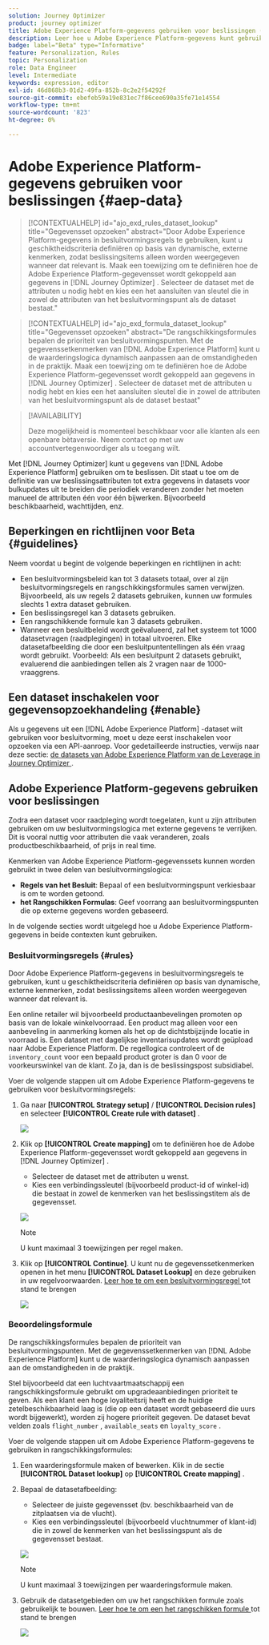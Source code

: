 ```yaml
---
solution: Journey Optimizer
product: journey optimizer
title: Adobe Experience Platform-gegevens gebruiken voor beslissingen (Beta)
description: Leer hoe u Adobe Experience Platform-gegevens kunt gebruiken voor beslissingen.
badge: label="Beta" type="Informative"
feature: Personalization, Rules
topic: Personalization
role: Data Engineer
level: Intermediate
keywords: expression, editor
exl-id: 46d868b3-01d2-49fa-852b-8c2e2f54292f
source-git-commit: ebefeb59a19e831ec7f86cee690a35fe71e14554
workflow-type: tm+mt
source-wordcount: '823'
ht-degree: 0%

---
```


# Adobe Experience Platform-gegevens gebruiken voor beslissingen {#aep-data}

>[!CONTEXTUALHELP]
>id="ajo_exd_rules_dataset_lookup"
>title="Gegevensset opzoeken"
>abstract="Door Adobe Experience Platform-gegevens in besluitvormingsregels te gebruiken, kunt u geschiktheidscriteria definiëren op basis van dynamische, externe kenmerken, zodat beslissingsitems alleen worden weergegeven wanneer dat relevant is. Maak een toewijzing om te definiëren hoe de Adobe Experience Platform-gegevensset wordt gekoppeld aan gegevens in [!DNL Journey Optimizer] . Selecteer de dataset met de attributen u nodig hebt en kies een het aansluiten van sleutel die in zowel de attributen van het besluitvormingspunt als de dataset bestaat."

>[!CONTEXTUALHELP]
>id="ajo_exd_formula_dataset_lookup"
>title="Gegevensset opzoeken"
>abstract="De rangschikkingsformules bepalen de prioriteit van besluitvormingspunten. Met de gegevenssetkenmerken van [!DNL Adobe Experience Platform] kunt u de waarderingslogica dynamisch aanpassen aan de omstandigheden in de praktijk. Maak een toewijzing om te definiëren hoe de Adobe Experience Platform-gegevensset wordt gekoppeld aan gegevens in [!DNL Journey Optimizer] . Selecteer de dataset met de attributen u nodig hebt en kies een het aansluiten sleutel die in zowel de attributen van het besluitvormingspunt als de dataset bestaat"

>[!AVAILABILITY]
>
>Deze mogelijkheid is momenteel beschikbaar voor alle klanten als een openbare bètaversie. Neem contact op met uw accountvertegenwoordiger als u toegang wilt.

Met [!DNL Journey Optimizer] kunt u gegevens van [!DNL Adobe Experience Platform] gebruiken om te beslissen. Dit staat u toe om de definitie van uw beslissingsattributen tot extra gegevens in datasets voor bulkupdates uit te breiden die periodiek veranderen zonder het moeten manueel de attributen één voor één bijwerken. Bijvoorbeeld beschikbaarheid, wachttijden, enz.

## Beperkingen en richtlijnen voor Beta {#guidelines}

Neem voordat u begint de volgende beperkingen en richtlijnen in acht:

* Een besluitvormingsbeleid kan tot 3 datasets totaal, over al zijn besluitvormingsregels en rangschikkingsformules samen verwijzen. Bijvoorbeeld, als uw regels 2 datasets gebruiken, kunnen uw formules slechts 1 extra dataset gebruiken.
* Een beslissingsregel kan 3 datasets gebruiken.
* Een rangschikkende formule kan 3 datasets gebruiken.
* Wanneer een besluitbeleid wordt geëvalueerd, zal het systeem tot 1000 datasetvragen (raadplegingen) in totaal uitvoeren. Elke datasetafbeelding die door een besluitpuntentellingen als één vraag wordt gebruikt. Voorbeeld: Als een besluitpunt 2 datasets gebruikt, evaluerend die aanbiedingen tellen als 2 vragen naar de 1000-vraaggrens.

## Een dataset inschakelen voor gegevensopzoekhandeling {#enable}

Als u gegevens uit een [!DNL Adobe Experience Platform] -dataset wilt gebruiken voor besluitvorming, moet u deze eerst inschakelen voor opzoeken via een API-aanroep. Voor gedetailleerde instructies, verwijs naar deze sectie: [ de datasets van Adobe Experience Platform van de Leverage in Journey Optimizer ](../data/lookup-aep-data.md).

## Adobe Experience Platform-gegevens gebruiken voor beslissingen

Zodra een dataset voor raadpleging wordt toegelaten, kunt u zijn attributen gebruiken om uw besluitvormingslogica met externe gegevens te verrijken. Dit is vooral nuttig voor attributen die vaak veranderen, zoals productbeschikbaarheid, of prijs in real time.

Kenmerken van Adobe Experience Platform-gegevenssets kunnen worden gebruikt in twee delen van besluitvormingslogica:

* **Regels van het Besluit**: Bepaal of een besluitvormingspunt verkiesbaar is om te worden getoond.
* **het Rangschikken Formulas**: Geef voorrang aan besluitvormingspunten die op externe gegevens worden gebaseerd.

In de volgende secties wordt uitgelegd hoe u Adobe Experience Platform-gegevens in beide contexten kunt gebruiken.

### Besluitvormingsregels {#rules}

Door Adobe Experience Platform-gegevens in besluitvormingsregels te gebruiken, kunt u geschiktheidscriteria definiëren op basis van dynamische, externe kenmerken, zodat beslissingsitems alleen worden weergegeven wanneer dat relevant is.

Een online retailer wil bijvoorbeeld productaanbevelingen promoten op basis van de lokale winkelvoorraad. Een product mag alleen voor een aanbeveling in aanmerking komen als het op de dichtstbijzijnde locatie in voorraad is. Een dataset met dagelijkse inventarisupdates wordt geüpload naar Adobe Experience Platform. De regellogica controleert of de `inventory_count` voor een bepaald product groter is dan 0 voor de voorkeurswinkel van de klant. Zo ja, dan is de beslissingspost subsidiabel.

Voer de volgende stappen uit om Adobe Experience Platform-gegevens te gebruiken voor besluitvormingsregels:

1. Ga naar **[!UICONTROL Strategy setup]** / **[!UICONTROL Decision rules]** en selecteer **[!UICONTROL Create rule with dataset]** .

   ![](assets/exd-lookup-rule.png)

1. Klik op **[!UICONTROL Create mapping]** om te definiëren hoe de Adobe Experience Platform-gegevensset wordt gekoppeld aan gegevens in [!DNL Journey Optimizer] .

   * Selecteer de dataset met de attributen u wenst.
   * Kies een verbindingssleutel (bijvoorbeeld product-id of winkel-id) die bestaat in zowel de kenmerken van het beslissingstitem als de gegevensset.

   ![](assets/exd-lookup-mapping.png)

   >[!NOTE]
   >
   >U kunt maximaal 3 toewijzingen per regel maken.

1. Klik op **[!UICONTROL Continue]**. U kunt nu de gegevenssetkenmerken openen in het menu **[!UICONTROL Dataset Lookup]** en deze gebruiken in uw regelvoorwaarden. [ Leer hoe te om een besluitvormingsregel ](../experience-decisioning/rules.md#create) tot stand te brengen

   ![](assets/exd-lookup-menu.png)

### Beoordelingsformule

De rangschikkingsformules bepalen de prioriteit van besluitvormingspunten. Met de gegevenssetkenmerken van [!DNL Adobe Experience Platform] kunt u de waarderingslogica dynamisch aanpassen aan de omstandigheden in de praktijk.

Stel bijvoorbeeld dat een luchtvaartmaatschappij een rangschikkingsformule gebruikt om upgradeaanbiedingen prioriteit te geven. Als een klant een hoge loyaliteitsrij heeft en de huidige zetelbeschikbaarheid laag is (die op een dataset wordt gebaseerd die uurs wordt bijgewerkt), worden zij hogere prioriteit gegeven. De dataset bevat velden zoals `flight_number` , `available_seats` en `loyalty_score` .

Voer de volgende stappen uit om Adobe Experience Platform-gegevens te gebruiken in rangschikkingsformules:

1. Een waarderingsformule maken of bewerken. Klik in de sectie **[!UICONTROL Dataset lookup]** op **[!UICONTROL Create mapping]** .

1. Bepaal de datasetafbeelding:

   * Selecteer de juiste gegevensset (bv. beschikbaarheid van de zitplaatsen via de vlucht).
   * Kies een verbindingssleutel (bijvoorbeeld vluchtnummer of klant-id) die in zowel de kenmerken van het beslissingspunt als de gegevensset bestaat.

   ![](assets/exd-lookup-formula-mapping.png)

   >[!NOTE]
   >
   >U kunt maximaal 3 toewijzingen per waarderingsformule maken.

1. Gebruik de datasetgebieden om uw het rangschikken formule zoals gebruikelijk te bouwen. [ Leer hoe te om een het rangschikken formule ](../experience-decisioning/exd-ranking-formulas.md#create-ranking-formula) tot stand te brengen

   ![](assets/exd-lookup-formula-criteria.png)
